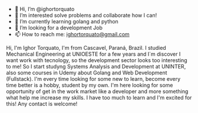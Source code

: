 - 👋 Hi, I’m @ighortorquato
- 👀 I’m interested solve problems and collaborate how I can!
- 🌱 I’m currently learning golang and python
- 💞️ I’m looking for a development Job
- 📫 How to reach me: ighortorquato@gmail.com


Hi, I'm Ighor Torquato, I'm from Cascavel, Paraná, Brazil. I studied Mechanical Engineering at UNIOESTE for a few years and I`m discover I want work with tecnology, so the development sector looks too interesting to me! So I start studyng Systems Analysis and Development at UNINTER, also some courses in Udemy about Golang and Web Development (Fullstack).
I'm every time looking for some new to learn, become every time better is a hobby, student by my own. I'm here looking for some opportunity of get in the work market like a developer and more something what help me increase my skills.
I have too much to learn and I'm excited for this!
Any contact is welcome!

